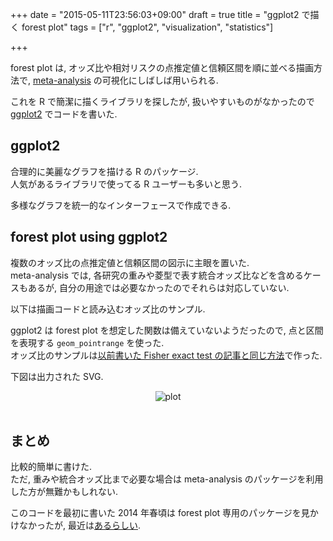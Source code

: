 +++
date = "2015-05-11T23:56:03+09:00"
draft = true
title = "ggplot2 で描く forest plot"
tags = ["r", "ggplot2", "visualization", "statistics"]

+++

forest plot は, オッズ比や相対リスクの点推定値と信頼区間を順に並べる描画方法で, [meta-analysis](http://www.med.osaka-u.ac.jp/pub/kid/clinicaljournalclub8.html) の可視化にしばしば用いられる.

これを R で簡潔に描くライブラリを探したが, 扱いやすいものがなかったので [ggplot2](http://ggplot2.org/) でコードを書いた.

ggplot2
-------

合理的に美麗なグラフを描ける R のパッケージ.  
人気があるライブラリで使ってる R ユーザーも多いと思う.

多様なグラフを統一的なインターフェースで作成できる.

forest plot using ggplot2
-------------------------

複数のオッズ比の点推定値と信頼区間の図示に主眼を置いた.  
meta-analysis では, 各研究の重みや菱型で表す統合オッズ比などを含めるケースもあるが, 自分の用途では必要なかったのでそれらは対応していない.

以下は描画コードと読み込むオッズ比のサンプル.

<script src="https://gist.github.com/dceoy/a3c63540a8722afbc4dd.js?file=forest_plot.R"></script>
<script src="https://gist.github.com/dceoy/a3c63540a8722afbc4dd.js?file=odds_ratio.csv"></script>

ggplot2 は forest plot を想定した関数は備えていないようだったので, 点と区間を表現する `geom_pointrange` を使った.  
オッズ比のサンプルは[以前書いた Fisher exact test の記事と同じ方法](/post/r_row_fisher_test/)で作った.

下図は出力された SVG.

<div style="text-align: center;">
  <img src="https://rawgit.com/dceoy/a3c63540a8722afbc4dd/raw/plot.svg" alt="plot">
</div>
<br>

まとめ
------

比較的簡単に書けた.  
ただ, 重みや統合オッズ比まで必要な場合は meta-analysis のパッケージを利用した方が無難かもしれない.

このコードを最初に書いた 2014 年春頃は forest plot 専用のパッケージを見かけなかったが, 最近は[あるらしい](http://cran.r-project.org/web/packages/forestplot/vignettes/forestplot.html).


<script>
  amzn_assoc_default_search_key = "ggplot2";
</script>
